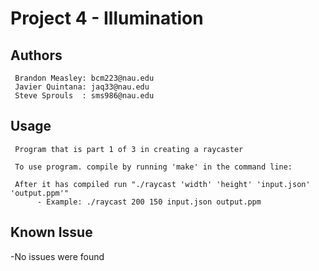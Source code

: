 # Project 4 - Illumination
 
 ## Authors
     Brandon Measley: bcm223@nau.edu
     Javier Quintana: jaq33@nau.edu
     Steve Sprouls  : sms986@nau.edu
     
 ## Usage
     Program that is part 1 of 3 in creating a raycaster
     
     To use program. compile by running 'make' in the command line:
     
     After it has compiled run "./raycast 'width' 'height' 'input.json' 'output.ppm'"
          - Example: ./raycast 200 150 input.json output.ppm
 
 ## Known Issue
 
  -No issues were found
